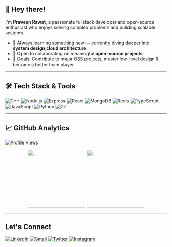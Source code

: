 ## 👋 Hey there!

I'm **Praveen Rawat**, a passionate fullstack developer and open-source enthusiast who enjoys solving complex problems and building scalable systems.

- 🌱 Always learning something new — currently diving deeper into **system design**,**cloud architecture**.
- 🤝 Open to collaborating on meaningful **open-source projects**
- 🎯 Goals: Contribute to major OSS projects, master low-level design & become a better team player

---

## 🛠 Tech Stack & Tools

![C++](https://img.shields.io/badge/C++-00599C?style=for-the-badge&logo=cplusplus&logoColor=white)
![Node.js](https://img.shields.io/badge/Node.js-339933?style=for-the-badge&logo=node-dot-js&logoColor=white)
![Express](https://img.shields.io/badge/Express.js-000000?style=for-the-badge&logo=express&logoColor=white)
![React](https://img.shields.io/badge/React-20232A?style=for-the-badge&logo=react&logoColor=61DAFB)
![MongoDB](https://img.shields.io/badge/MongoDB-4EA94B?style=for-the-badge&logo=mongodb&logoColor=white)
![Redis](https://img.shields.io/badge/Redis-DC382D?style=for-the-badge&logo=redis&logoColor=white)
![TypeScript](https://img.shields.io/badge/TypeScript-3178c6?style=for-the-badge&logo=typescript&logoColor=white)
![JavaScript](https://img.shields.io/badge/JavaScript-F7DF1E?style=for-the-badge&logo=javascript&logoColor=black)
![Python](https://img.shields.io/badge/Python-3776AB?style=for-the-badge&logo=python&logoColor=white)
![Git](https://img.shields.io/badge/Git-F05032?style=for-the-badge&logo=git&logoColor=white)

---

## 📈 GitHub Analytics

![Profile Views](https://komarev.com/ghpvc/?username=PraveenX812&style=for-the-badge&color=8a2be2)

<p align="center">
  <img src="https://github-readme-stats.vercel.app/api?username=PraveenX812&show_icons=true&theme=tokyonight" height="180" />
  <img src="https://github-readme-streak-stats.herokuapp.com/?user=PraveenX812&theme=tokyonight" height="180" />
</p>

---

## Let's Connect

<p>
  <a href="https://www.linkedin.com/in/praveenrawat7072/" target="_blank">
    <img src="https://img.shields.io/badge/LinkedIn-blue?style=for-the-badge&logo=linkedin&logoColor=white" alt="LinkedIn" />
  </a>
  <a href="mailto:praveenrawat784@gmail.com" target="_blank">
    <img src="https://img.shields.io/badge/Gmail-D14836?style=for-the-badge&logo=gmail&logoColor=white" alt="Gmail" />
  </a>
  <a href="https://x.com/Praveen07511526" target="_blank">
    <img src="https://img.shields.io/badge/Twitter-1DA1F2?style=for-the-badge&logo=twitter&logoColor=white" alt="Twitter" />
  </a>
  <a href="https://www.instagram.com/praveenrawat_2/" target="_blank">
    <img src="https://img.shields.io/badge/Instagram-E4405F?style=for-the-badge&logo=instagram&logoColor=white" alt="Instagram" />
  </a>
</p>

